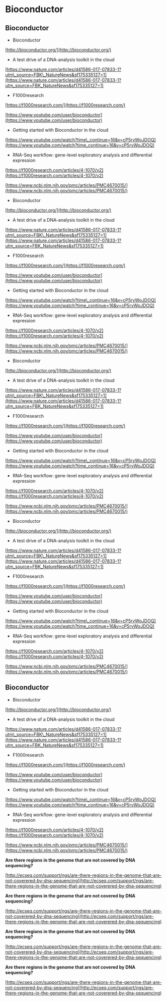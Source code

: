 # Bioconductor

## Bioconductor

* Bioconductor

[http://bioconductor.org/](http://bioconductor.org/)

* A test drive of a DNA-analysis toolkit in the cloud

[https://www.nature.com/articles/d41586-017-07833-1?utm\_source=FBK\_NatureNews&sf175335127=1](https://www.nature.com/articles/d41586-017-07833-1?utm_source=FBK_NatureNews&sf175335127=1)

* F1000research

[https://f1000research.com/](https://f1000research.com/)

[https://www.youtube.com/user/bioconductor](https://www.youtube.com/user/bioconductor)

* Getting started with Bioconductor in the cloud

[https://www.youtube.com/watch?time\_continue=16&v=cP5rvWoJDOQ](https://www.youtube.com/watch?time_continue=16&v=cP5rvWoJDOQ)

* RNA-Seq workflow: gene-level exploratory analysis and differential expression

[https://f1000research.com/articles/4-1070/v2](https://f1000research.com/articles/4-1070/v2)

[https://www.ncbi.nlm.nih.gov/pmc/articles/PMC4670015/](https://www.ncbi.nlm.nih.gov/pmc/articles/PMC4670015/)

* Bioconductor

[http://bioconductor.org/](http://bioconductor.org/)

* A test drive of a DNA-analysis toolkit in the cloud

[https://www.nature.com/articles/d41586-017-07833-1?utm\_source=FBK\_NatureNews&sf175335127=1](https://www.nature.com/articles/d41586-017-07833-1?utm_source=FBK_NatureNews&sf175335127=1)

* F1000research

[https://f1000research.com/](https://f1000research.com/)

[https://www.youtube.com/user/bioconductor](https://www.youtube.com/user/bioconductor)

* Getting started with Bioconductor in the cloud

[https://www.youtube.com/watch?time\_continue=16&v=cP5rvWoJDOQ](https://www.youtube.com/watch?time_continue=16&v=cP5rvWoJDOQ)

* RNA-Seq workflow: gene-level exploratory analysis and differential expression

[https://f1000research.com/articles/4-1070/v2](https://f1000research.com/articles/4-1070/v2)

[https://www.ncbi.nlm.nih.gov/pmc/articles/PMC4670015/](https://www.ncbi.nlm.nih.gov/pmc/articles/PMC4670015/)

* Bioconductor

[http://bioconductor.org/](http://bioconductor.org/)

* A test drive of a DNA-analysis toolkit in the cloud

[https://www.nature.com/articles/d41586-017-07833-1?utm\_source=FBK\_NatureNews&sf175335127=1](https://www.nature.com/articles/d41586-017-07833-1?utm_source=FBK_NatureNews&sf175335127=1)

* F1000research

[https://f1000research.com/](https://f1000research.com/)

[https://www.youtube.com/user/bioconductor](https://www.youtube.com/user/bioconductor)

* Getting started with Bioconductor in the cloud

[https://www.youtube.com/watch?time\_continue=16&v=cP5rvWoJDOQ](https://www.youtube.com/watch?time_continue=16&v=cP5rvWoJDOQ)

* RNA-Seq workflow: gene-level exploratory analysis and differential expression

[https://f1000research.com/articles/4-1070/v2](https://f1000research.com/articles/4-1070/v2)

[https://www.ncbi.nlm.nih.gov/pmc/articles/PMC4670015/](https://www.ncbi.nlm.nih.gov/pmc/articles/PMC4670015/)

* Bioconductor

[http://bioconductor.org/](http://bioconductor.org/)

* A test drive of a DNA-analysis toolkit in the cloud

[https://www.nature.com/articles/d41586-017-07833-1?utm\_source=FBK\_NatureNews&sf175335127=1](https://www.nature.com/articles/d41586-017-07833-1?utm_source=FBK_NatureNews&sf175335127=1)

* F1000research

[https://f1000research.com/](https://f1000research.com/)

[https://www.youtube.com/user/bioconductor](https://www.youtube.com/user/bioconductor)

* Getting started with Bioconductor in the cloud

[https://www.youtube.com/watch?time\_continue=16&v=cP5rvWoJDOQ](https://www.youtube.com/watch?time_continue=16&v=cP5rvWoJDOQ)

* RNA-Seq workflow: gene-level exploratory analysis and differential expression

[https://f1000research.com/articles/4-1070/v2](https://f1000research.com/articles/4-1070/v2)

[https://www.ncbi.nlm.nih.gov/pmc/articles/PMC4670015/](https://www.ncbi.nlm.nih.gov/pmc/articles/PMC4670015/)

## Bioconductor

* Bioconductor

[http://bioconductor.org/](http://bioconductor.org/)

* A test drive of a DNA-analysis toolkit in the cloud

[https://www.nature.com/articles/d41586-017-07833-1?utm\_source=FBK\_NatureNews&sf175335127=1](https://www.nature.com/articles/d41586-017-07833-1?utm_source=FBK_NatureNews&sf175335127=1)

* F1000research

[https://f1000research.com/](https://f1000research.com/)

[https://www.youtube.com/user/bioconductor](https://www.youtube.com/user/bioconductor)

* Getting started with Bioconductor in the cloud

[https://www.youtube.com/watch?time\_continue=16&v=cP5rvWoJDOQ](https://www.youtube.com/watch?time_continue=16&v=cP5rvWoJDOQ)

* RNA-Seq workflow: gene-level exploratory analysis and differential expression

[https://f1000research.com/articles/4-1070/v2](https://f1000research.com/articles/4-1070/v2)

[https://www.ncbi.nlm.nih.gov/pmc/articles/PMC4670015/](https://www.ncbi.nlm.nih.gov/pmc/articles/PMC4670015/)

**Are there regions in the genome that are not covered by DNA sequencing?**

[http://ecseq.com/support/ngs/are-there-regions-in-the-genome-that-are-not-coverered-by-dna-sequencing](http://ecseq.com/support/ngs/are-there-regions-in-the-genome-that-are-not-coverered-by-dna-sequencing)

**Are there regions in the genome that are not covered by DNA sequencing?**

[http://ecseq.com/support/ngs/are-there-regions-in-the-genome-that-are-not-coverered-by-dna-sequencing](http://ecseq.com/support/ngs/are-there-regions-in-the-genome-that-are-not-coverered-by-dna-sequencing)

**Are there regions in the genome that are not covered by DNA sequencing?**

[http://ecseq.com/support/ngs/are-there-regions-in-the-genome-that-are-not-coverered-by-dna-sequencing](http://ecseq.com/support/ngs/are-there-regions-in-the-genome-that-are-not-coverered-by-dna-sequencing)

**Are there regions in the genome that are not covered by DNA sequencing?**

[http://ecseq.com/support/ngs/are-there-regions-in-the-genome-that-are-not-coverered-by-dna-sequencing](http://ecseq.com/support/ngs/are-there-regions-in-the-genome-that-are-not-coverered-by-dna-sequencing)

